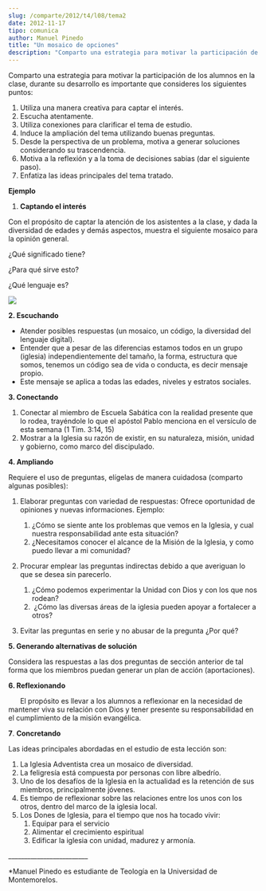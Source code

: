 ```yaml
---
slug: /comparte/2012/t4/l08/tema2
date: 2012-11-17
tipo: comunica
author: Manuel Pinedo
title: "Un mosaico de opciones"
description: "Comparto una estrategia para motivar la participación de los alumnos en la  clase, durante su desarrollo es importante que consideres los siguientes  puntos: 1. Utiliza una manera creativa para captar el interés. 2. Escucha  atentamente. 3. Utiliza conexiones para clarificar e..."
---
```


Comparto una estrategia para motivar la participación de los alumnos en la clase, durante su desarrollo es importante que consideres los siguientes puntos:

1.  Utiliza una manera creativa para captar el interés.
2.  Escucha atentamente.
3.  Utiliza conexiones para clarificar el tema de estudio.
4.  Induce la ampliación del tema utilizando buenas preguntas.
5.  Desde la perspectiva de un problema, motiva a generar soluciones considerando su trascendencia.
6.  Motiva a la reflexión y a la toma de decisiones sabias (dar el siguiente paso).
7.  Enfatiza las ideas principales del tema tratado.

**Ejemplo**

1. **Captando el interés**

Con el propósito de captar la atención de los asistentes a la clase, y dada la diversidad de edades y demás aspectos, muestra el siguiente mosaico para la opinión general.

¿Qué significado tiene?

¿Para qué sirve esto?

¿Qué lenguaje es?

![](http://escuelasabaticauniversitaria.org/image/image_gallery?uuid=0eefb133-e0eb-407d-bf86-6d69cc0e5cd6&groupId=15711&t=1353456779171)

**2\. Escuchando**

-  Atender posibles respuestas (un mosaico, un código, la diversidad del lenguaje digital).
-  Entender que a pesar de las diferencias estamos todos en un grupo (iglesia) independientemente del tamaño, la forma, estructura que somos, tenemos un código sea de vida o conducta, es decir mensaje propio.
-  Este mensaje se aplica a todas las edades, niveles y estratos sociales.

**3\. Conectando**

1.  Conectar al miembro de Escuela Sabática con la realidad presente que lo rodea, trayéndole lo que el apóstol Pablo menciona en el versículo de esta semana (1 Tim. 3:14, 15)
2.  Mostrar a la Iglesia su razón de existir, en su naturaleza, misión, unidad y gobierno, como marco del discipulado.

**4\. Ampliando**

Requiere el uso de preguntas, elígelas de manera cuidadosa (comparto algunas posibles):

1.  Elaborar preguntas con variedad de respuestas: Ofrece oportunidad de opiniones y nuevas informaciones. Ejemplo:
     1.  ¿Cómo se siente ante los problemas que vemos en la Iglesia, y cual nuestra responsabilidad ante esta situación?
    2.  ¿Necesitamos conocer el alcance de la Misión de la Iglesia, y como puedo llevar a mi comunidad?
2.  Procurar emplear las preguntas indirectas debido a que averiguan lo que se desea sin parecerlo.
     1.  ¿Cómo podemos experimentar la Unidad con Dios y con los que nos rodean?
    2.   ¿Cómo las diversas áreas de la iglesia pueden apoyar a fortalecer a otros?

1.  Evitar las preguntas en serie y no abusar de la pregunta ¿Por qué?

**5\. Generando alternativas de solución**

Considera las respuestas a las dos preguntas de sección anterior de tal forma que los miembros puedan generar un plan de acción (aportaciones).

**6\. Reflexionando**

      El propósito es llevar a los alumnos a reflexionar en la necesidad de mantener viva su relación con Dios y tener presente su responsabilidad en el cumplimiento de la misión evangélica.

**7**. **Concretando**

Las ideas principales abordadas en el estudio de esta lección son:

1.  La Iglesia Adventista crea un mosaico de diversidad.
2.  La feligresía está compuesta por personas con libre albedrío.
3.  Uno de los desafíos de la Iglesia en la actualidad es la retención de sus miembros, principalmente jóvenes.
4.  Es tiempo de reflexionar sobre las relaciones entre los unos con los otros, dentro del marco de la iglesia local.
5.  Los Dones de Iglesia, para el tiempo que nos ha tocado vivir:
     1.  Equipar para el servicio
    2.  Alimentar el crecimiento espiritual
    3.  Edificar la iglesia con unidad, madurez y armonía.

\_\_\_\_\_\_\_\_\_\_\_\_\_\_\_\_\_\_\_\_\_\_\_\_\_

\*Manuel Pinedo es estudiante de Teología en la Universidad de Montemorelos.
